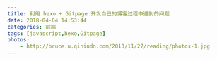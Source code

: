 ```yaml
---
title: 利用 hexo + Gitpage 开发自己的博客过程中遇到的问题
date: 2018-04-04 14:53:44
categories: 前端
tags: [javascript,hexo,Gitpage]
photos:
	- http://bruce.u.qiniudn.com/2013/11/27/reading/photos-1.jpg
---
```

